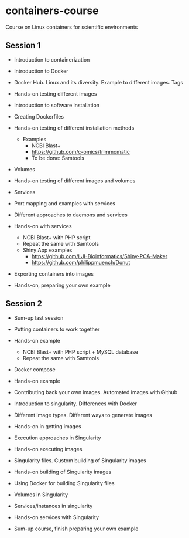 # containers-course
Course on Linux containers for scientific environments

## Session 1

* Introduction to containerization

* Introduction to Docker

* Docker Hub. Linux and its diversity. Example to different images. Tags

* Hands-on testing different images

* Introduction to software installation

* Creating Dockerfiles

* Hands-on testing of different installation methods

    * Examples
        * NCBI Blast+
        * https://github.com/c-omics/trimmomatic
        * To be done: Samtools

* Volumes

* Hands-on testing of different images and volumes

* Services

* Port mapping and examples with services

* Different approaches to daemons and services

* Hands-on with services

    * NCBI Blast+ with PHP script
    * Repeat the same with Samtools
    * Shiny App examples
        * https://github.com/LJI-Bioinformatics/Shiny-PCA-Maker
        * https://github.com/philippmuench/Donut
    
* Exporting containers into images

* Hands-on, preparing your own example

## Session 2

* Sum-up last session

* Putting containers to work together

* Hands-on example

    * NCBI Blast+ with PHP script + MySQL database
    * Repeat the same with Samtools

* Docker compose

* Hands-on example

* Contributing back your own images. Automated images with Github

* Introduction to singularity. Differences with Docker

* Different image types. Different ways to generate images

* Hands-on in getting images

* Execution approaches in Singularity

* Hands-on executing images

* Singularity files. Custom building of Singularity images

* Hands-on building of Singularity images

* Using Docker for building Singularity files

* Volumes in Singularity

* Services/instances in singularity

* Hands-on services with Singularity

* Sum-up course, finish preparing your own example

